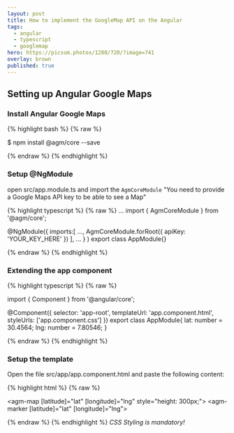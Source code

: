 ```yaml
---
layout: post
title: How to implement the GoogleMap API on the Angular
tags:
  - angular
  - typescript
  - googlemap
hero: https://picsum.photos/1280/720/?image=741
overlay: brown
published: true
---
```


## Setting up Angular Google Maps

### Install Angular Google Maps

{% highlight bash %}
{% raw %}

$ npm install @agm/core --save

{% endraw %}
{% endhighlight %}

### Setup @NgModule
open src/app.module.ts and import the `AgmCoreModule`
"You need to provide a Google Maps API key to be able to see a Map"

{% highlight typescript %}
{% raw %}
...
import { AgmCoreModule } from '@agm/core';

@NgModule({
imports:[
...,
AgmCoreModule.forRoot({
apiKey: 'YOUR_KEY_HERE'
})
],
...
}
)
export class AppModule{}

{% endraw %}
{% endhighlight %}

### Extending the app component

{% highlight typescript %}
{% raw %}

import { Component } from '@angular/core';

@Component({
selector: 'app-root',
templateUrl: 'app.component.html',
styleUrls: ['app.component.css']
})
export class AppModule{
lat: number = 30.4564;
lng: number = 7.80546;
}

{% endraw %}
{% endhighlight %}

### Setup the template
Open the file src/app/app.component.html and paste the following content:

{% highlight html %}
{% raw %}

<agm-map [latitude]="lat" [longitude]="lng" style="height: 300px;">
  <agm-marker [latitude]="lat" [longitude]="lng"></agm-marker>
</agm-map>

{% endraw %}
{% endhighlight %}
*CSS Styling is mandatory!*
